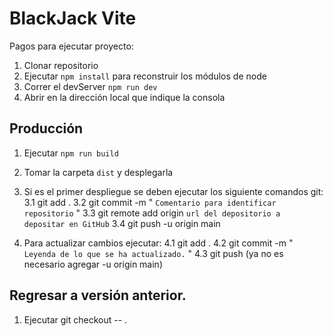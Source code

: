 # BlackJack Vite

Pagos para ejecutar proyecto:

1. Clonar repositorio
2. Ejecutar ```npm install``` para reconstruir los módulos de node
3. Correr el devServer ```npm run dev```
4. Abrir en la dirección local que indique la consola

## Producción

1. Ejecutar ```npm run build```
2. Tomar la carpeta ```dist``` y desplegarla
3. Si es el primer despliegue se deben ejecutar los siguiente comandos git:
3.1 git add .
3.2 git commit -m " ```Comentario para identificar repositorio``` "
3.3 git remote add origin ```url del depositorio a depositar en GitHub```
3.4 git push -u origin main

4. Para actualizar cambios ejecutar:
4.1 git add .
4.2 git commit -m " ```Leyenda de lo que se ha actualizado.``` " 
4.3 git push (ya no es necesario agregar -u origin main)

## Regresar a versión anterior.
1. Ejecutar git checkout -- .